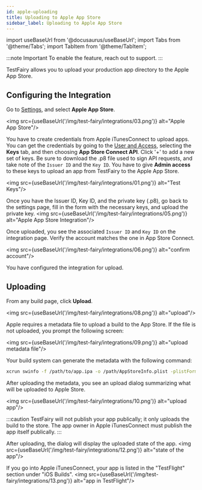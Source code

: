 ```yaml
---
id: apple-uploading
title: Uploading to Apple App Store
sidebar_label: Uploading to Apple App Store
---
```


import useBaseUrl from '@docusaurus/useBaseUrl';
import Tabs from '@theme/Tabs';
import TabItem from '@theme/TabItem';

:::note Important
To enable the feature, reach out to support.
:::

TestFairy allows you to upload your production app directory to the Apple App Store.

## Configuring the Integration

Go to [Settings](https://app.testfairy.com/settings/integrations), and select **Apple App Store**.

<img src={useBaseUrl('/img/test-fairy/integrations/03.png')} alt="Apple App Store"/>

You have to create credentials from Apple iTunesConnect to upload apps. You can get the credentials by going to the [User and Access](http://appstoreconnect.apple.com/access/api), selecting the **Keys** tab, and then choosing **App Store Connect API**. Click '+' to add a new set of keys. Be sure to download the .p8 file used to sign API requests, and take note of the `Issuer ID` and the `Key ID`. You have to give **Admin access** to these keys to upload an app from TestFairy to the Apple App Store.

<img src={useBaseUrl('/img/test-fairy/integrations/01.png')} alt="Test Keys"/>

Once you have the Issuer ID, Key ID, and the private key (.p8), go back to the settings page, fill in the form with the necessary keys, and upload the private key.
<img src={useBaseUrl('/img/test-fairy/integrations/05.png')} alt="Apple App Store Integration"/>

Once uploaded, you see the associated `Issuer ID` and `Key ID` on the integration page. Verify the account matches the one in App Store Connect.

<img src={useBaseUrl('/img/test-fairy/integrations/06.png')} alt="confirm account"/>

You have configured the integration for upload.

## Uploading

From any build page, click **Upload**.

<img src={useBaseUrl('/img/test-fairy/integrations/08.png')} alt="upload"/>

Apple requires a metadata file to upload a build to the App Store. If the file is not uploaded, you prompt the following screen:

<img src={useBaseUrl('/img/test-fairy/integrations/09.png')} alt="upload metadata file"/>

Your build system can generate the metadata with the following command:

```bash
xcrun swinfo -f /path/to/app.ipa -o /path/AppStoreInfo.plist -plistFormat binary
```

After uploading the metadata, you see an upload dialog summarizing what will be uploaded to Apple Store.

<img src={useBaseUrl('/img/test-fairy/integrations/10.png')} alt="upload app"/>

:::caution
TestFairy will not publish your app publically; it only uploads the build to the store. The app owner in Apple iTunesConnect must publish the app itself publically.
:::

After uploading, the dialog will display the uploaded state of the app.
<img src={useBaseUrl('/img/test-fairy/integrations/12.png')} alt="state of the app"/>

If you go into Apple iTunesConnect, your app is listed in the "TestFlight" section under "iOS Builds".
<img src={useBaseUrl('/img/test-fairy/integrations/13.png')} alt="app in TestFlight"/>
